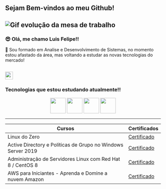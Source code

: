 ## Sejam Bem-vindos ao meu Github!

![Gif evolução da mesa de trabalho](https://imdtec.imd.ufrn.br/assets/imagens/introducao-as-tecnologias-da-informacao/introducao_tecnologias_a04_f01.gif)
-----

### 😎 Olá, me chamo Luis Felipe!!

💬 Sou formado em Analise e Desenvolvimento de Sistemas, no momento estou afastado da área, mas voltando a estudar as novas tecnologias do mercado!

[<img src="https://cdn.jsdelivr.net/gh/devicons/devicon@latest/icons/linkedin/linkedin-original.svg" width="25px">](https://www.linkedin.com/in/luis-felipe-ss/)
-----

### Tecnologias que estou estudando atualmente!!

<p align="center">
<img src="https://cdn.jsdelivr.net/gh/devicons/devicon@latest/icons/linux/linux-original.svg" width="50px">
<img src="https://cdn.jsdelivr.net/gh/devicons/devicon@latest/icons/amazonwebservices/amazonwebservices-original-wordmark.svg"" width="50px">
<img src="https://cdn.jsdelivr.net/gh/devicons/devicon@latest/icons/redhat/redhat-original.svg"" width="50px">
<img src="https://cdn.jsdelivr.net/gh/devicons/devicon@latest/icons/git/git-original.svg"" width="50px">
</p>

------

|Cursos | Certificados |
|-------|--------------|
|Linux do Zero | [Certificado](https://www.dio.me/certificate/XDCXL1WQ/share) |
|Active Directory e Políticas de Grupo no Windows Server 2019 | [Certificado](https://www.udemy.com/certificate/UC-62405d79-97b2-42bf-b1c4-efb2e8151916/) |
|Administração de Servidores Linux com Red Hat 8 / CentOS 8 | [Certificado](https://www.udemy.com/certificate/UC-05420d05-37e1-4066-8e44-bb0af17f6fc3/) |
|AWS para Iniciantes - Aprenda e Domine a nuvem Amazon | [Certificado](https://www.udemy.com/certificate/UC-5fe10708-2b04-4bf3-87b5-dc3bb3249427/) |

<!--
**luisfelipesilvasantos/luisfelipesilvasantos** is a ✨ _special_ ✨ repository because its `README.md` (this file) appears on your GitHub profile.

Here are some ideas to get you started:

- 🔭 I’m currently working on ...
- 🌱 I’m currently learning ...
- 👯 I’m looking to collaborate on ...
- 🤔 I’m looking for help with ...
- 💬 Ask me about ...
- 📫 How to reach me: ...
- 😄 Pronouns: ...
- ⚡ Fun fact: ...
-->
